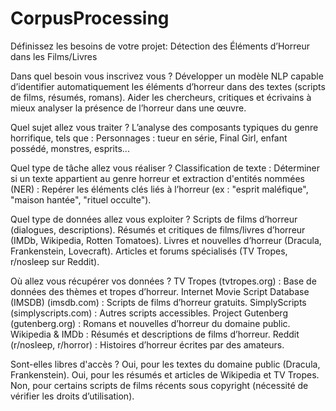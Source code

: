 # CorpusProcessing
Définissez les besoins de votre projet: Détection des Éléments d’Horreur dans les Films/Livres

Dans quel besoin vous inscrivez vous ?
Développer un modèle NLP capable d’identifier automatiquement les éléments d’horreur dans des textes (scripts de films, résumés, romans).
Aider les chercheurs, critiques et écrivains à mieux analyser la présence de l’horreur dans une œuvre.

Quel sujet allez vous traiter ?
L’analyse des composants typiques du genre horrifique, tels que :
Personnages : tueur en série, Final Girl, enfant possédé, monstres, esprits...

Quel type de tâche allez vous réaliser ?
Classification de texte : Déterminer si un texte appartient au genre horreur et extraction d'entités nommées (NER) : Repérer les éléments clés liés à l’horreur (ex : "esprit maléfique", "maison hantée", "rituel occulte").

Quel type de données allez vous exploiter ?
Scripts de films d’horreur (dialogues, descriptions).
Résumés et critiques de films/livres d’horreur (IMDb, Wikipedia, Rotten Tomatoes).
Livres et nouvelles d’horreur (Dracula, Frankenstein, Lovecraft).
Articles et forums spécialisés (TV Tropes, r/nosleep sur Reddit).

Où allez vous récupérer vos données ?
TV Tropes (tvtropes.org) : Base de données des thèmes et tropes d’horreur.
Internet Movie Script Database (IMSDB) (imsdb.com) : Scripts de films d’horreur gratuits.
SimplyScripts (simplyscripts.com) : Autres scripts accessibles.
Project Gutenberg (gutenberg.org) : Romans et nouvelles d’horreur du domaine public.
Wikipedia & IMDb : Résumés et descriptions de films d’horreur.
Reddit (r/nosleep, r/horror) : Histoires d’horreur écrites par des amateurs.

Sont-elles libres d'accès ?
Oui, pour les textes du domaine public (Dracula, Frankenstein).
Oui, pour les résumés et articles de Wikipedia et TV Tropes.
Non, pour certains scripts de films récents sous copyright (nécessité de vérifier les droits d’utilisation).
